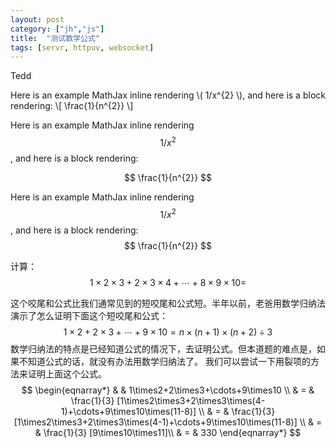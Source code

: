 ```yaml
---
layout: post
category: ["jh","js"]
title:  "测试数学公式"
tags: [servr, httpuv, websocket]
---
```


Tedd 

Here is an example MathJax inline rendering \\( 1/x^{2} \\), and here is a block rendering: \\[ \frac{1}{n^{2}} \\]

Here is an example MathJax inline rendering $$1/x^{2}$$, and here is a block rendering: 

$$ \frac{1}{n^{2}} $$

<!-- more -->

Here is an example MathJax inline rendering $$1/x^{2}$$, and here is a block rendering: $$ \frac{1}{n^{2}} $$


计算：$$1\times2\times3+2\times3\times4+\cdots+8\times9\times10 = \tag{1}$$

这个咬尾和公式比我们通常见到的短咬尾和公式短。半年以前，老爸用数学归纳法演示了怎么证明下面这个短咬尾和公式：$$ 1\times2+2\times3+\cdots+9\times10 = n\times(n+1)\times(n+2)\div3 \tag{2}$$
数学归纳法的特点是已经知道公式的情况下，去证明公式。但本道题的难点是，如果不知道公式的话，就没有办法用数学归纳法了。
我们可以尝试一下用裂项的方法来证明上面这个公式。
$$
\begin{eqnarray*}
& & 1\times2+2\times3+\cdots+9\times10 \\
& = & \frac{1}{3} [1\times2\times3+2\times3\times(4-1)+\cdots+9\times10\times(11-8)] \\
& = & \frac{1}{3} [1\times2\times3+2\times3\times(4-1)+\cdots+9\times10\times(11-8)] \\
& = & \frac{1}{3} [9\times10\times11]\\
& = & 330
\end{eqnarray*}
$$
